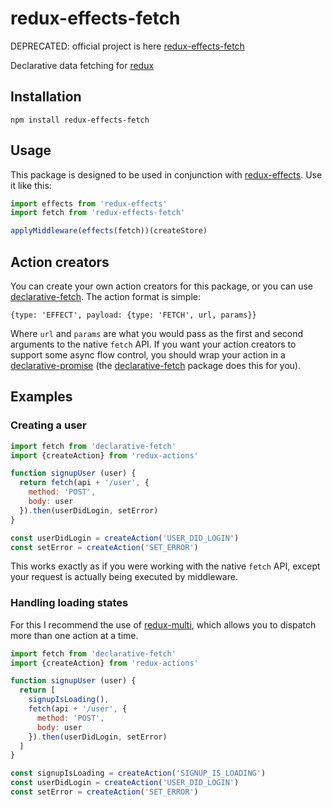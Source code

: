# redux-effects-fetch 
DEPRECATED: official project is here [redux-effects-fetch](https://github.com/redux-effects/redux-effects-fetch)

Declarative data fetching for [redux](https://github.com/rackt/redux)

## Installation

`npm install redux-effects-fetch`

## Usage

This package is designed to be used in conjunction with [redux-effects](https://github.com/ashaffer/redux-effects).  Use it like this:

```javascript
import effects from 'redux-effects'
import fetch from 'redux-effects-fetch'

applyMiddleware(effects(fetch))(createStore)
```

## Action creators

You can create your own action creators for this package, or you can use [declarative-fetch](https://github.com/ashaffer/declarative-fetch).  The action format is simple:

`{type: 'EFFECT', payload: {type: 'FETCH', url, params}}`

Where `url` and `params` are what you would pass as the first and second arguments to the native `fetch` API.  If you want your action creators to support some async flow control, you should wrap your action in a [declarative-promise](https://github.com/ashaffer/declarative-promise) (the [declarative-fetch](https://github.com/ashaffer/declarative-fetch) package does this for you).

## Examples

### Creating a user

```javascript
import fetch from 'declarative-fetch'
import {createAction} from 'redux-actions'

function signupUser (user) {
  return fetch(api + '/user', {
    method: 'POST',
    body: user
  }).then(userDidLogin, setError)
}

const userDidLogin = createAction('USER_DID_LOGIN')
const setError = createAction('SET_ERROR')
```

This works exactly as if you were working with the native `fetch` API, except your request is actually being executed by middleware.

### Handling loading states

For this I recommend the use of [redux-multi](https://github.com/ashaffer/redux-multi), which allows you to dispatch more than one action at a time.

```javascript
import fetch from 'declarative-fetch'
import {createAction} from 'redux-actions'

function signupUser (user) {
  return [
    signupIsLoading(),
    fetch(api + '/user', {
      method: 'POST',
      body: user
    }).then(userDidLogin, setError)
  ]
}

const signupIsLoading = createAction('SIGNUP_IS_LOADING')
const userDidLogin = createAction('USER_DID_LOGIN')
const setError = createAction('SET_ERROR')
```

